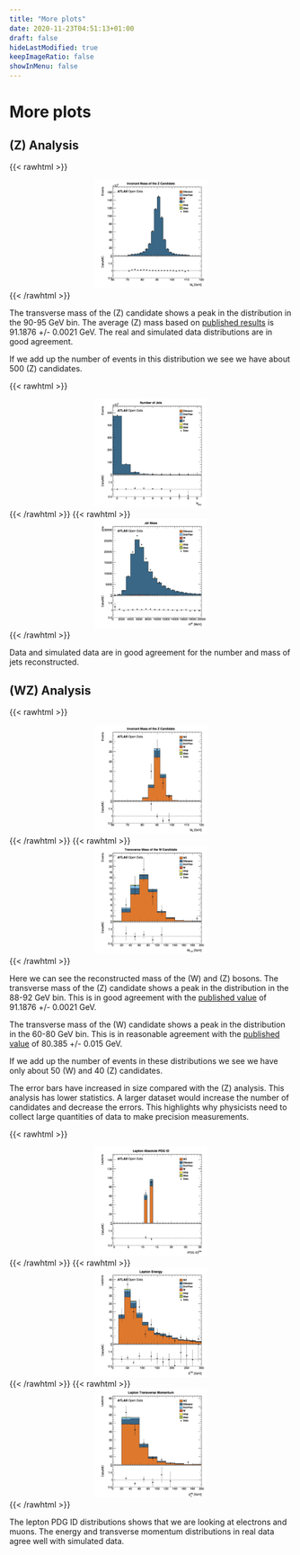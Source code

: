 ```yaml
---
title: "More plots"
date: 2020-11-23T04:51:13+01:00
draft: false
hideLastModified: true
keepImageRatio: false
showInMenu: false
---
```


# More plots

## \(Z\) Analysis
{{< rawhtml >}}
<CENTER>
<img src="images/Output/ZAnalysis/invMassZ.jpg" width="200" />
</CENTER>
{{< /rawhtml >}}

The transverse mass of the \(Z\) candidate shows a peak in the distribution in the 90-95 GeV bin.  The average \(Z\) mass based on [published results](http://pdg.lbl.gov/2012/listings/rpp2012-list-z-boson.pdf) is 91.1876 +/- 0.0021 GeV.  The real and simulated data distributions are in good agreement.

If we add up the number of events in this distribution we see we have about 500 \(Z\) candidates. 

{{< rawhtml >}}
<CENTER>
<img src="images/Output/ZAnalysis/n_jetsZ.jpg" width="200" />
</CENTER>
{{< /rawhtml >}}
{{< rawhtml >}}
<CENTER>
<img src="images/Output/ZAnalysis/jet_mZ.jpg" width="200" />
</CENTER>
{{< /rawhtml >}}

Data and simulated data are in good agreement for the number and mass of jets reconstructed.

## \(WZ\) Analysis

{{< rawhtml >}}
<CENTER>
<img src="images/Output/WZAnalysis/invMassWZ.jpg" width="200" />
</CENTER>
{{< /rawhtml >}}
{{< rawhtml >}}
<CENTER>
<img src="images/Output/WZAnalysis/WtMassWZ.jpg" width="200" />
</CENTER>
{{< /rawhtml >}}

Here we can see the reconstructed mass of the \(W\) and \(Z\) bosons.
The transverse mass of the \(Z\) candidate shows a peak in the distribution in the 88-92 GeV bin.  This is in good agreement with the [published value](http://pdg.lbl.gov/2012/listings/rpp2012-list-z-boson.pdf) of 91.1876 +/- 0.0021 GeV.

The transverse mass of the \(W\) candidate shows a peak in the distribution in the 60-80 GeV bin.
This is in reasonable agreement with the [published value](http://pdg.lbl.gov/2012/listings/rpp2012-list-w-boson.pdf) of 80.385 +/- 0.015 GeV.

If we add up the number of events in these distributions we see we have only about 50 \(W\) and 40 \(Z\) candidates.  

The error bars have increased in size compared with the \(Z\) analysis.  This analysis has lower statistics.  A larger dataset would increase the number of candidates and decrease the errors.  This highlights why physicists need to collect large quantities of data to make precision measurements.  

{{< rawhtml >}}
<CENTER>
<img src="images/Output/WZAnalysis/lep_typeWZ.jpg" width="200" />
</CENTER>
{{< /rawhtml >}}
{{< rawhtml >}}
<CENTER>
<img src="images/Output/WZAnalysis/lep_EWZ.jpg" width="200" />
</CENTER>
{{< /rawhtml >}}
{{< rawhtml >}}
<CENTER>
<img src="images/Output/WZAnalysis/lep_ptWZ.jpg" width="200" />
</CENTER>
{{< /rawhtml >}}

The lepton PDG ID distributions shows that we are looking at electrons and muons.  The energy and transverse momentum distributions in real data agree well with simulated data.


